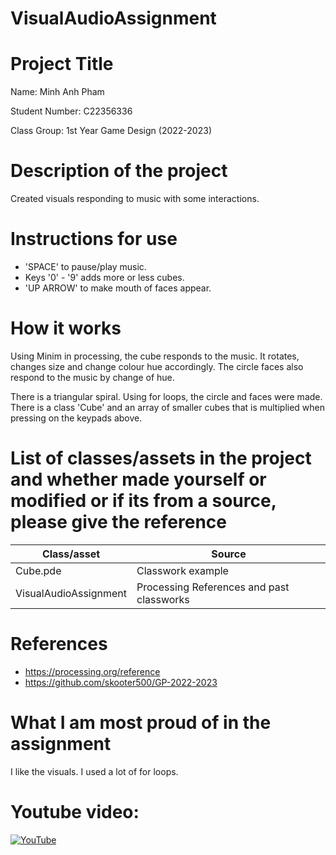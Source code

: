 # VisualAudioAssignment
 
 # Project Title

Name: Minh Anh Pham

Student Number: C22356336

Class Group: 1st Year Game Design (2022-2023)

# Description of the project
Created visuals responding to music with some interactions.

# Instructions for use
- 'SPACE' to pause/play music.
- Keys '0' - '9' adds more or less cubes.
- 'UP ARROW' to make mouth of faces appear.

# How it works
Using Minim in processing, the cube responds to the music. It rotates, changes size and change colour hue accordingly. The circle faces also respond to the music by change of hue. 

There is a triangular spiral. Using for loops, the circle and faces were made. There is a class 'Cube' and an array of smaller cubes that is multiplied when pressing on the keypads above.

# List of classes/assets in the project and whether made yourself or modified or if its from a source, please give the reference

| Class/asset | Source |
|-----------|-----------|
| Cube.pde | Classwork example |
| VisualAudioAssignment | Processing References and past classworks |

# References
- https://processing.org/reference
- https://github.com/skooter500/GP-2022-2023

# What I am most proud of in the assignment
I like the visuals. I used a lot of for loops.

# Youtube video:

[![YouTube](http://img.youtube.com/vi/19K0dy3k4ug.jpg)](https://www.youtube.com/watch?v=19K0dy3k4ug)


